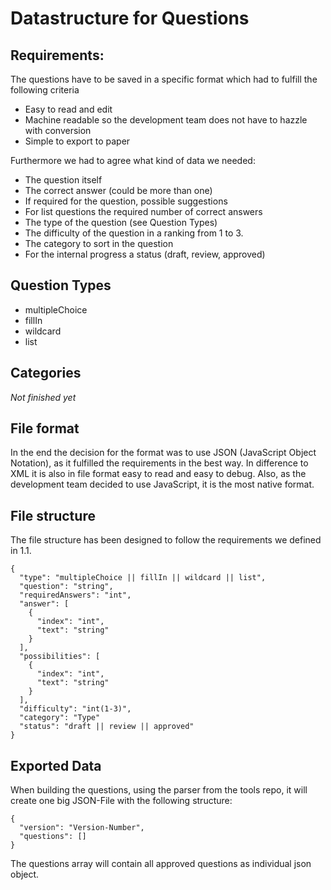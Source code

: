 # Datastructure for Questions
## Requirements:
The questions have to be saved in a specific format which had to fulfill the following criteria

  * Easy to read and edit
  * Machine readable so the development team does not have to hazzle with conversion
  * Simple to export to paper

Furthermore we had to agree what kind of data we needed:

  * The question itself
  * The correct answer (could be more than one)
  * If required for the question, possible suggestions
  * For list questions the required number of correct answers
  * The type of the question (see Question Types)
  * The difficulty of the question in a ranking from 1 to 3.
  * The category to sort in the question
  * For the internal progress a status (draft, review, approved)

## Question Types

  * multipleChoice
  * fillIn
  * wildcard
  * list

## Categories
_Not finished yet_

## File format

In the end the decision for the format was to use JSON (JavaScript Object Notation), as it fulfilled the requirements in the best way.
In difference to XML it is also in file format easy to read and easy to debug. Also, as the development team decided to use JavaScript, it is the most native format.

## File structure

The file structure has been designed to follow the requirements we defined in 1.1.
```
{
  "type": "multipleChoice || fillIn || wildcard || list",
  "question": "string",
  "requiredAnswers": "int",
  "answer": [
    {
      "index": "int",
      "text": "string"
    }
  ],
  "possibilities": [
    {
      "index": "int",
      "text": "string"
    }
  ],
  "difficulty": "int(1-3)",
  "category": "Type"
  "status": "draft || review || approved"
}
```

## Exported Data

When building the questions, using the parser from the tools repo, it will create one big JSON-File with the following structure:

```
{
  "version": "Version-Number",
  "questions": []
}
```
The questions array will contain all approved questions as individual json object.
